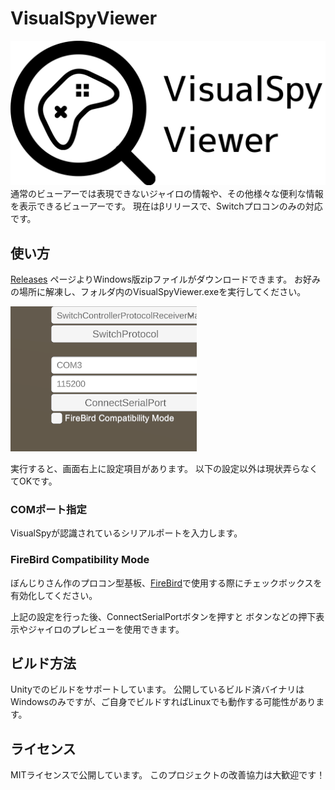 # VisualSpyViewer
![i1](image/visualspylogo.jpg)
通常のビューアーでは表現できないジャイロの情報や、その他様々な便利な情報を表示できるビューアーです。
現在はβリリースで、Switchプロコンのみの対応です。

## 使い方
[Releases](https://github.com/ATForefront/VisualSpyViewer/releases) ページよりWindows版zipファイルがダウンロードできます。
お好みの場所に解凍し、フォルダ内のVisualSpyViewer.exeを実行してください。

![i2](image/vsvconfig.png)

実行すると、画面右上に設定項目があります。
以下の設定以外は現状弄らなくてOKです。

### COMポート指定
VisualSpyが認識されているシリアルポートを入力します。

### FireBird Compatibility Mode
ぼんじりさん作のプロコン型基板、[FireBird](https://bzl.booth.pm/items/4934916)で使用する際にチェックボックスを有効化してください。

上記の設定を行った後、ConnectSerialPortボタンを押すと
ボタンなどの押下表示やジャイロのプレビューを使用できます。

## ビルド方法
Unityでのビルドをサポートしています。
公開しているビルド済バイナリはWindowsのみですが、ご自身でビルドすればLinuxでも動作する可能性があります。

## ライセンス
MITライセンスで公開しています。
このプロジェクトの改善協力は大歓迎です！
